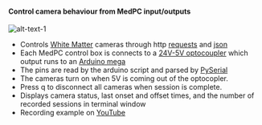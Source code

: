 #### Control camera behaviour from MedPC input/outputs

![alt-text-1](images/operant_gif.gif "operant camera control")

* Controls [White Matter](https://white-matter.com/) cameras through http [requests](https://realpython.com/python-requests/) and [json](https://docs.python.org/3/library/json.html)
* Each MedPC control box is connects to a [24V-5V optocoupler](https://www.amazon.com/dp/B07NNP4H7S/ref=cm_sw_r_tw_dp_U_x_Co5.DbJ6NHHB8) which output runs to an [Arduino mega](https://www.amazon.com/dp/B01H4ZLZLQ/ref=cm_sw_r_tw_dp_U_x_sq5.DbM8QDZ1X)
* The  pins are read by the arduino script and parsed by [PySerial](https://pythonhosted.org/pyserial/)
* The cameras turn on when 5V is coming out of the optocopler.
* Press q to disconnect all cameras when session is complete. 
* Displays camera status, last onset and offset times, and the number of recorded sessions in terminal window 
* Recording example on [YouTube](https://youtu.be/vqdYUS3bM68)






 

   


 
 


  

